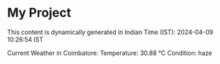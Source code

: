 # My Project

This content is dynamically generated in Indian Time (IST): 2024-04-09 10:26:54 IST


Current Weather in Coimbatore:
Temperature: 30.88 °C
Condition: haze
